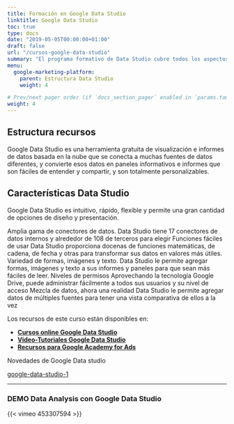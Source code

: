 ```yaml
---
title: Formación en Google Data Studio
linktitle: Google Data Studio
toc: true
type: docs
date: "2019-05-05T00:00:00+01:00"
draft: false
url: "/cursos-google-data-studio"
summary: "El programa formativo de Data Studio cubre todos los aspectos de la herramienta. Curso a empresas, autónomos y clases privadas en modalidad remoto o presencial."
menu:
  google-marketing-platform:
    parent: Estructura Data Studio
    weight: 4

# Prev/next pager order (if `docs_section_pager` enabled in `params.toml`)
weight: 4
---
```


## Estructura recursos

Google Data Studio es una herramienta gratuita de visualización e informes de datos basada en la nube que se conecta a muchas fuentes de datos diferentes, y convierte esos datos en paneles informativos e informes que son fáciles de entender y compartir, y son totalmente personalizables.

## Características Data Studio

Google Data Studio es intuitivo, rápido, flexible y permite una gran cantidad de opciones de diseño y presentación. 

Amplia gama de conectores de datos.
Data Studio tiene 17 conectores de datos internos y alrededor de 108 de terceros para elegir
Funciones fáciles de usar
Data Studio proporciona docenas de funciones matemáticas, de cadena, de fecha y otras para transformar sus datos en valores más útiles.
Variedad de formas, imágenes y texto.
Data Studio le permite agregar formas, imágenes y texto a sus informes y paneles para que sean más fáciles de leer.
Niveles de permisos
Aprovechando la tecnología Google Drive, puede administrar fácilmente a todos sus usuarios y su nivel de acceso
Mezcla de datos, ahora una realidad
Data Studio le permite agregar datos de múltiples fuentes para tener una vista comparativa de ellos a la vez

Los recursos de este curso están disponibles en:

* **[Cursos online Google Data Studio](http://bit.ly/31ZpySn)**
* **[Video-Tutoriales Google Data Studio](https://support.google.com/datastudio/answer/6390659?utm_source=in-product&utm_medium=feature-panel&utm_campaign=videos)**
* **[Recursos para Google Academy for Ads](https://support.google.com/datastudio#topic=6267740)**

Novedades de Google Data studio

[google-data-studio-1](/google-data-studio/example1)

* * *

### DEMO Data Analysis con Google Data Studio

{{< vimeo 453307594 >}}
